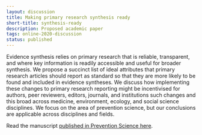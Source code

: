 ```yaml
---
layout: discussion
title: Making primary research synthesis ready
short-title: synthesis-ready
description: Proposed academic paper
tags: online-2020-discussion
status: published
---
```

Evidence synthesis relies on primary research that is reliable, transparent, and where key information is readily accessible and useful for broader synthesis. We propose a succinct list of ideal attributes that primary research articles should report as standard so that they are more likely to be found and included in evidence syntheses. We discuss how implementing these changes to primary research reporting might be incentivised for authors, peer reviewers, editors, journals, and institutions such changes and this broad across medicine, environment, ecology, and social science disciplines. We focus on the area of prevention science, but our conclusions are applicable across disciplines and fields.  

Read the manuscript <a href="https://rdcu.be/cpmwV" target="_blank">published in Prevention Science here</a>.